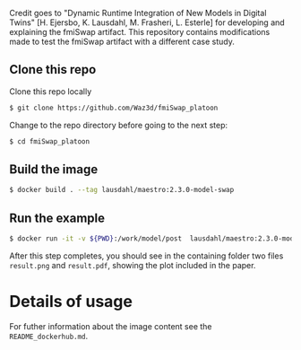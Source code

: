 Credit goes to "Dynamic Runtime Integration of New Models in Digital Twins" [H. Ejersbo, K. Lausdahl, M. Frasheri, L. Esterle] for developing and explaining the fmiSwap artifact. This repository contains modifications made to test the fmiSwap artifact with a different case study.

## Clone this repo

Clone this repo locally

```bash
$ git clone https://github.com/Waz3d/fmiSwap_platoon
```

Change to the repo directory before going to the next step:

```bash
$ cd fmiSwap_platoon
```

## Build the image

```bash
$ docker build . --tag lausdahl/maestro:2.3.0-model-swap
```

## Run the example

```bash
$ docker run -it -v ${PWD}:/work/model/post  lausdahl/maestro:2.3.0-model-swap
```

After this step completes, you should see in the containing folder two files ```result.png``` and ```result.pdf```, showing the plot included in the paper. 

# Details of usage

For futher information about the image content see the `README_dockerhub.md`.
